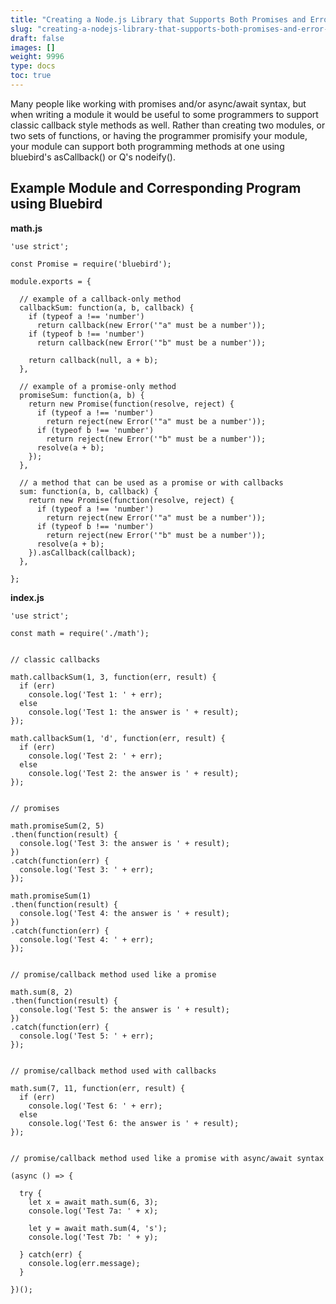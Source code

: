 ```yaml
---
title: "Creating a Node.js Library that Supports Both Promises and Error-First Callbacks"
slug: "creating-a-nodejs-library-that-supports-both-promises-and-error-first-callbacks"
draft: false
images: []
weight: 9996
type: docs
toc: true
---
```


Many people like working with promises and/or async/await syntax, but when writing a module it would be useful to some programmers to support classic callback style methods as well. Rather than creating two modules, or two sets of functions, or having the programmer promisify your module, your module can support both programming methods at one using bluebird's asCallback() or Q's nodeify().

## Example Module and Corresponding Program using Bluebird
**math.js**

    'use strict';
    
    const Promise = require('bluebird');
    
    module.exports = {
    
      // example of a callback-only method
      callbackSum: function(a, b, callback) {
        if (typeof a !== 'number')
          return callback(new Error('"a" must be a number'));
        if (typeof b !== 'number')
          return callback(new Error('"b" must be a number'));
    
        return callback(null, a + b);
      },
    
      // example of a promise-only method
      promiseSum: function(a, b) {
        return new Promise(function(resolve, reject) {
          if (typeof a !== 'number')
            return reject(new Error('"a" must be a number'));
          if (typeof b !== 'number')
            return reject(new Error('"b" must be a number'));
          resolve(a + b);
        });
      },
    
      // a method that can be used as a promise or with callbacks
      sum: function(a, b, callback) {
        return new Promise(function(resolve, reject) {
          if (typeof a !== 'number')
            return reject(new Error('"a" must be a number'));
          if (typeof b !== 'number')
            return reject(new Error('"b" must be a number'));
          resolve(a + b);
        }).asCallback(callback);
      },
    
    };

**index.js**

    'use strict';
    
    const math = require('./math');

    
    // classic callbacks

    math.callbackSum(1, 3, function(err, result) {
      if (err)
        console.log('Test 1: ' + err);
      else
        console.log('Test 1: the answer is ' + result);
    });
    
    math.callbackSum(1, 'd', function(err, result) {
      if (err)
        console.log('Test 2: ' + err);
      else
        console.log('Test 2: the answer is ' + result);
    });
    

    // promises
   
    math.promiseSum(2, 5)
    .then(function(result) {
      console.log('Test 3: the answer is ' + result);
    })
    .catch(function(err) {
      console.log('Test 3: ' + err);
    });
    
    math.promiseSum(1)
    .then(function(result) {
      console.log('Test 4: the answer is ' + result);
    })
    .catch(function(err) {
      console.log('Test 4: ' + err);
    });
    
    
    // promise/callback method used like a promise
    
    math.sum(8, 2)
    .then(function(result) {
      console.log('Test 5: the answer is ' + result);
    })
    .catch(function(err) {
      console.log('Test 5: ' + err);
    });
    
    
    // promise/callback method used with callbacks
    
    math.sum(7, 11, function(err, result) {
      if (err)
        console.log('Test 6: ' + err);
      else
        console.log('Test 6: the answer is ' + result);
    });
    

    // promise/callback method used like a promise with async/await syntax
    
    (async () => {
    
      try {
        let x = await math.sum(6, 3);
        console.log('Test 7a: ' + x);
    
        let y = await math.sum(4, 's');
        console.log('Test 7b: ' + y);
    
      } catch(err) {
        console.log(err.message);
      }
    
    })();

